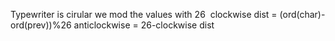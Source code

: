 Typewriter is cirular we mod the values with 26
​
clockwise dist =  (ord(char)-ord(prev))%26
anticlockwise = 26-clockwise dist